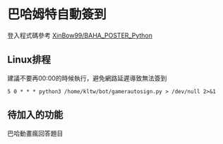 # 巴哈姆特自動簽到

登入程式碼參考
[XinBow99/BAHA_POSTER_Python](https://github.com/XinBow99/BAHA_POSTER_Python "XinBow99/BAHA_POSTER_Python")

## Linux排程
建議不要再00:00的時候執行，避免網路延遲導致無法簽到
```
5 0 * * * python3 /home/kltw/bot/gamerautosign.py > /dev/null 2>&1
```

## 待加入的功能
巴哈動畫瘋回答題目
